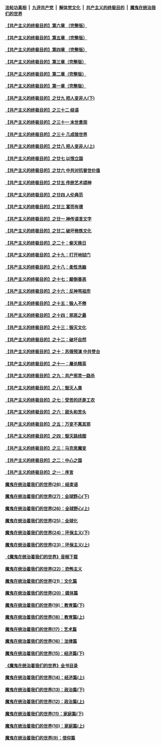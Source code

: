 ####  [法轮功真相](../../../../basic/blob/master/README.md?t=11221352) &nbsp;|&nbsp; [九评共产党](../../../../9ping.md/blob/master/README.md?t=11221352) &nbsp;|&nbsp; [解体党文化](../../../../jtdwh.md/blob/master/README.md?t=11221352)  &nbsp;|&nbsp; [共产主义的终极目的](../../../../gczydzjmd.md/blob/master/README.md?t=11221352) &nbsp;|&nbsp; [魔鬼在统治我们的世界](../../../../mgztzwmdsj.md/blob/master/README.md?t=11221352) 

#### [【共产主义的终极目的】第六章 （完整版）](../pages/nsc422/n11428913.md?t=11221352) 

#### [【共产主义的终极目的】第五章 （完整版）](../pages/nsc422/n11428912.md?t=11221352) 

#### [【共产主义的终极目的】第四章 （完整版）](../pages/nsc422/n11428907.md?t=11221352) 

#### [【共产主义的终极目的】第三章（完整版）](../pages/nsc422/n11428848.md?t=11221352) 

#### [【共产主义的终极目的】第二章（完整版）](../pages/nsc422/n11428831.md?t=11221352) 

#### [【共产主义的终极目的】第一章（完整版）](../pages/nsc422/n11417651.md?t=11221352) 

#### [【共产主义的终极目的】之廿九 把人变非人(下)](../pages/nsc422/n11344140.md?t=11221352) 

#### [【共产主义的终极目的】之三十二 结语](../pages/nsc422/n11360535.md?t=11221352) 

#### [【共产主义的终极目的】之三十一 末世景观](../pages/nsc422/n11351129.md?t=11221352) 

#### [【共产主义的终极目的】之三十 几成狼世界](../pages/nsc422/n11348280.md?t=11221352) 

#### [【共产主义的终极目的】之廿八 把人变非人(上)](../pages/nsc422/n11340492.md?t=11221352) 

#### [【共产主义的终极目的】之廿七 以恨立国](../pages/nsc422/n11336944.md?t=11221352) 

#### [【共产主义的终极目的】之廿六 中共对抗普世价值](../pages/nsc422/n11324785.md?t=11221352) 

#### [【共产主义的终极目的】之廿五 传统艺术颂神](../pages/nsc422/n11296396.md?t=11221352) 

#### [【共产主义的终极目的】之廿四 人伦典范](../pages/nsc422/n11296397.md?t=11221352) 

#### [【共产主义的终极目的】之廿三 富而有德](../pages/nsc422/n11283598.md?t=11221352) 

#### [【共产主义的终极目的】之廿一 神传语言文字](../pages/nsc422/n11263265.md?t=11221352) 

#### [【共产主义的终极目的】之廿二 破坏修炼文化](../pages/nsc422/n11245728.md?t=11221352) 

#### [【共产主义的终极目的】之二十：偷天换日](../pages/nsc422/n11238846.md?t=11221352) 

#### [【共产主义的终极目的】之十九：打开地狱门](../pages/nsc422/n11206376.md?t=11221352) 

#### [【共产主义的终极目的】之十八：柔性洗脑](../pages/nsc422/n11199994.md?t=11221352) 

#### [【共产主义的终极目的】之十七：颠倒善恶](../pages/nsc422/n11179782.md?t=11221352) 

#### [【共产主义的终极目的】之十六：反神骂祖宗](../pages/nsc422/n11166798.md?t=11221352) 

#### [【共产主义的终极目的】之十五：毁人不倦](../pages/nsc422/n11166792.md?t=11221352) 

#### [【共产主义的终极目的】之十四：邪恶之最](../pages/nsc422/n11150249.md?t=11221352) 

#### [【共产主义的终极目的】之十三：毁灭文化](../pages/nsc422/n11135227.md?t=11221352) 

#### [【共产主义的终极目的】之十二：破坏自然](../pages/nsc422/n11135214.md?t=11221352) 

#### [【共产主义的终极目的】之十：苏俄预演 中共登台](../pages/nsc422/n11118424.md?t=11221352) 

#### [【共产主义的终极目的】之十一：屠杀精英](../pages/nsc422/n11118442.md?t=11221352) 

#### [【共产主义的终极目的】之九：共产邪灵一路杀](../pages/nsc422/n11114139.md?t=11221352) 

#### [【共产主义的终极目的】之八：毁灭人类](../pages/nsc422/n11108503.md?t=11221352) 

#### [【共产主义的终极目的】之七：受苦的还是工农](../pages/nsc422/n11101809.md?t=11221352) 

#### [【共产主义的终极目的】之六：甜头和苦头](../pages/nsc422/n11096971.md?t=11221352) 

#### [【共产主义的终极目的】之五：万变不离其邪](../pages/nsc422/n11091285.md?t=11221352) 

#### [【共产主义的终极目的】之四：毁灭路线图](../pages/nsc422/n11086284.md?t=11221352) 

#### [【共产主义的终极目的】之三：马克思魔变](../pages/nsc422/n11061941.md?t=11221352) 

#### [【共产主义的终极目的】之二：中心之国](../pages/nsc422/n11047728.md?t=11221352) 

#### [【共产主义的终极目的】之一：序言](../pages/nsc422/n11086077.md?t=11221352) 

#### [魔鬼在统治着我们的世界(28)：结束语](../pages/nsc422/n10936246.md?t=11221352) 

#### [魔鬼在统治着我们的世界(27)：全球野心(下)](../pages/nsc422/n10928319.md?t=11221352) 

#### [魔鬼在统治着我们的世界(26)：全球野心(上)](../pages/nsc422/n10900318.md?t=11221352) 

#### [魔鬼在统治着我们的世界(25)：全球化](../pages/nsc422/n10788205.md?t=11221352) 

#### [魔鬼在统治着我们的世界(24)：环保主义(下)](../pages/nsc422/n10695307.md?t=11221352) 

#### [魔鬼在统治着我们的世界(23)：环保主义(上)](../pages/nsc422/n10688613.md?t=11221352) 

#### [《魔鬼在统治着我们的世界》音频下载](../pages/nsc422/n10635553.md?t=11221352) 

#### [魔鬼在统治着我们的世界(22)：恐怖主义](../pages/nsc422/n10614727.md?t=11221352) 

#### [魔鬼在统治着我们的世界(21)：文化篇](../pages/nsc422/n10597706.md?t=11221352) 

#### [魔鬼在统治着我们的世界(20)：媒体篇](../pages/nsc422/n10586579.md?t=11221352) 

#### [魔鬼在统治着我们的世界(19)：教育篇(下)](../pages/nsc422/n10564808.md?t=11221352) 

#### [魔鬼在统治着我们的世界(18)：教育篇(上)](../pages/nsc422/n10526970.md?t=11221352) 

#### [魔鬼在统治着我们的世界(17)：艺术篇](../pages/nsc422/n10499093.md?t=11221352) 

#### [魔鬼在统治着我们的世界(16)：法律篇](../pages/nsc422/n10485969.md?t=11221352) 

#### [魔鬼在统治着我们的世界(15)：经济篇(下)](../pages/nsc422/n10469975.md?t=11221352) 

#### [《魔鬼在统治着我们的世界》全书目录](../pages/nsc422/n10464261.md?t=11221352) 

#### [魔鬼在统治着我们的世界(14)：经济篇(上)](../pages/nsc422/n10457370.md?t=11221352) 

#### [魔鬼在统治着我们的世界(13)：政治篇(下)](../pages/nsc422/n10448270.md?t=11221352) 

#### [魔鬼在统治着我们的世界(12)：政治篇(上)](../pages/nsc422/n10444576.md?t=11221352) 

#### [魔鬼在统治着我们的世界(11)：家庭篇(下)](../pages/nsc422/n10440961.md?t=11221352) 

#### [魔鬼在统治着我们的世界(10)：家庭篇(上)](../pages/nsc422/n10435448.md?t=11221352) 

#### [魔鬼在统治着我们的世界(9)：信仰篇](../pages/nsc422/n10432159.md?t=11221352) 

